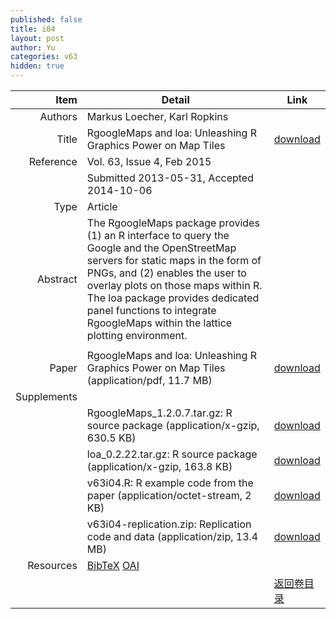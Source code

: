 ```yaml
---
published: false
title: i04
layout: post
author: Yu
categories: v63
hidden: true
---
```


| Item | Detail | Link |
|---:|---|---|
| Authors | Markus Loecher, Karl Ropkins| |
| Title |RgoogleMaps and loa: Unleashing R Graphics Power on Map Tiles | [download](http://www.jstatsoft.org/v63/i04/paper) |
| Reference |Vol. 63, Issue 4, Feb 2015 | |
| | Submitted 2013-05-31, Accepted 2014-10-06| | 
| Type | Article| |
| Abstract | The RgoogleMaps package provides (1) an R interface to query the Google and the OpenStreetMap servers for static maps in the form of PNGs, and (2) enables the user to overlay plots on those maps within R. The loa package provides dedicated panel functions to integrate RgoogleMaps within the lattice plotting environment.
| |
| Paper | RgoogleMaps and loa: Unleashing R Graphics Power on Map Tiles  (application/pdf, 11.7 MB)| [download](http://www.jstatsoft.org/v63/i04/paper) |
| Supplements | | |
| |RgoogleMaps_1.2.0.7.tar.gz: R source package  (application/x-gzip, 630.5 KB)|  [download](http://www.jstatsoft.org/v63/i04/supp/1) |
| |loa_0.2.22.tar.gz:          R source package  (application/x-gzip, 163.8 KB)|  [download](http://www.jstatsoft.org/v63/i04/supp/2) |
| |v63i04.R:                   R example code from the paper  (application/octet-stream, 2 KB)|  [download](http://www.jstatsoft.org/v63/i04/supp/3) |
| |v63i04-replication.zip:     Replication code and data  (application/zip, 13.4 MB)|  [download](http://www.jstatsoft.org/v63/i04/supp/4) |
| Resources | [BibTeX](http://www.jstatsoft.org/v63/i04/bibtex) [OAI](http://www.jstatsoft.org/oai?verb=GetRecord&identifier=oai.jstatsoft/v63/i04&prefix=oai_dc)| |
| |  | [返回卷目录]({{site.baseurl}}/volume/v63.html) |